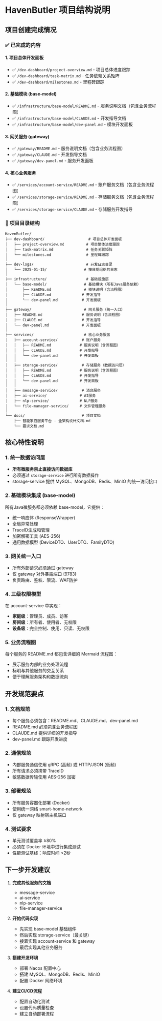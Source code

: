 # HavenButler 项目结构说明

## 项目创建完成情况

### ✅ 已完成的内容

#### 1. 项目总体开发面板
- ✅ `/dev-dashboard/project-overview.md` - 项目总体进度跟踪
- ✅ `/dev-dashboard/task-matrix.md` - 任务依赖关系矩阵  
- ✅ `/dev-dashboard/milestones.md` - 里程碑跟踪

#### 2. 基础模块 (base-model)
- ✅ `/infrastructure/base-model/README.md` - 服务说明文档（包含业务流程图）
- ✅ `/infrastructure/base-model/CLAUDE.md` - 开发指导文档
- ✅ `/infrastructure/base-model/dev-panel.md` - 模块开发面板

#### 3. 网关服务 (gateway)
- ✅ `/gateway/README.md` - 服务说明文档（包含业务流程图）
- ✅ `/gateway/CLAUDE.md` - 开发指导文档
- ✅ `/gateway/dev-panel.md` - 服务开发面板

#### 4. 核心业务服务
- ✅ `/services/account-service/README.md` - 账户服务文档（包含业务流程图）
- ✅ `/services/storage-service/README.md` - 存储服务文档（包含业务流程图）
- ✅ `/services/storage-service/CLAUDE.md` - 存储服务开发指导

### 📁 项目目录结构

```
HavenButler/
├── dev-dashboard/                    # 项目总体开发面板
│   ├── project-overview.md          # 项目整体进度跟踪
│   ├── task-matrix.md               # 任务关联矩阵
│   └── milestones.md                # 里程碑跟踪
│
├── dev-logs/                        # 开发日志目录
│   └── 2025-01-15/                 # 按日期组织的日志
│
├── infrastructure/                  # 基础设施层
│   └── base-model/                 # 基础模块（所有Java服务依赖）
│       ├── README.md               # 模块说明（含流程图）
│       ├── CLAUDE.md              # 开发指导
│       └── dev-panel.md           # 开发面板
│
├── gateway/                        # 网关服务（统一入口）
│   ├── README.md                  # 服务说明（含流程图）
│   ├── CLAUDE.md                  # 开发指导
│   └── dev-panel.md               # 开发面板
│
├── services/                       # 核心业务服务
│   ├── account-service/           # 账户服务
│   │   ├── README.md             # 服务说明（含流程图）
│   │   ├── CLAUDE.md             # 开发指导
│   │   └── dev-panel.md          # 开发面板
│   │
│   ├── storage-service/           # 存储服务（数据访问层）
│   │   ├── README.md             # 服务说明（含流程图）
│   │   ├── CLAUDE.md             # 开发指导
│   │   └── dev-panel.md          # 开发面板
│   │
│   ├── message-service/           # 消息服务
│   ├── ai-service/               # AI服务
│   ├── nlp-service/              # NLP服务
│   └── file-manager-service/     # 文件管理服务
│
└── docs/                          # 项目文档
    ├── 智能家庭服务平台 - 全架构设计文档.md
    └── 要求文档.md
```

## 核心特性说明

### 1. 统一数据访问层
- **所有微服务禁止直接访问数据库**
- 必须通过 `storage-service` 进行所有数据操作
- storage-service 提供 MySQL、MongoDB、Redis、MinIO 的统一访问接口

### 2. 基础模块集成 (base-model)
所有Java微服务都必须依赖 base-model，它提供：
- 统一响应体 (ResponseWrapper)
- 全局异常处理
- TraceID生成和管理
- 加密解密工具 (AES-256)
- 通用数据模型 (DeviceDTO、UserDTO、FamilyDTO)

### 3. 网关统一入口
- 所有外部请求必须通过 gateway
- 仅 gateway 对外暴露端口 (9783)
- 负责路由、鉴权、限流、WAF防护

### 4. 三级权限模型
在 account-service 中实现：
- **家庭级**：管理员、成员、访客
- **房间级**：所有者、使用者、无权限
- **设备级**：完全控制、使用、只读、无权限

### 5. 业务流程图
每个服务的 README.md 都包含详细的 Mermaid 流程图：
- 展示服务内部的业务处理流程
- 标明与其他服务的交互关系
- 便于理解服务架构和数据流向

## 开发规范要点

### 1. 文档规范
- 每个服务必须包含：README.md、CLAUDE.md、dev-panel.md
- README.md 必须包含业务流程图
- CLAUDE.md 提供详细的开发指导
- dev-panel.md 跟踪开发进度

### 2. 通信规范
- 内部服务通信使用 gRPC (高频) 或 HTTP/JSON (低频)
- 所有请求必须携带 TraceID
- 敏感数据传输使用 AES-256 加密

### 3. 部署规范
- 所有服务容器化部署 (Docker)
- 使用统一网络 smart-home-network
- 仅 gateway 映射宿主机端口

### 4. 测试要求
- 单元测试覆盖率 ≥80%
- 必须在 Docker 环境中进行集成测试
- 性能测试基线：响应时间 <2秒

## 下一步开发建议

1. **完成其他服务的文档**
   - message-service
   - ai-service
   - nlp-service
   - file-manager-service

2. **开始代码实现**
   - 先实现 base-model 基础组件
   - 然后实现 storage-service（最关键）
   - 接着实现 account-service 和 gateway
   - 最后实现其他业务服务

3. **搭建开发环境**
   - 部署 Nacos 配置中心
   - 搭建 MySQL、MongoDB、Redis、MinIO
   - 配置 Docker 网络环境

4. **建立CI/CD流程**
   - 配置自动化测试
   - 设置代码质量检查
   - 建立自动部署流程